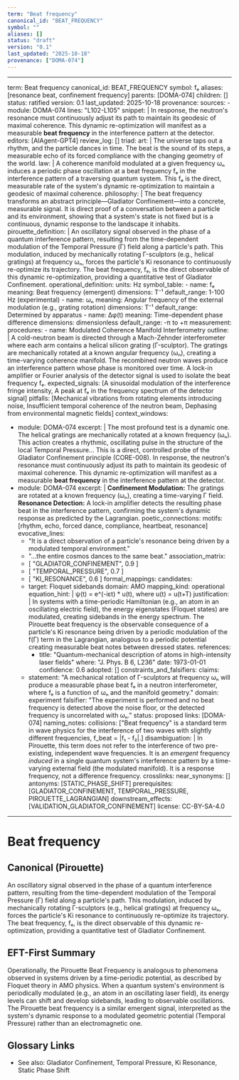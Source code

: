 ```yaml
---
term: "Beat frequency"
canonical_id: "BEAT_FREQUENCY"
symbol: ""
aliases: []
status: "draft"
version: "0.1"
last_updated: "2025-10-18"
provenance: ["DOMA-074"]
---
```


---
term: Beat frequency
canonical_id: BEAT_FREQUENCY
symbol: fₑ
aliases: [resonance beat, confinement frequency]
parents: [DOMA-074]
children: []
status: ratified
version: 0.1
last_updated: 2025-10-18
provenance:
  sources:
    - module: DOMA-074
      lines: "L102-L105"
      snippet: |
        In response, the neutron's resonance must continuously adjust its path to maintain its geodesic of maximal coherence. This dynamic re-optimization will manifest as a measurable **beat frequency** in the interference pattern at the detector.
  editors: [AIAgent-GPT4]
  review_log: []
triad:
  art: |
    The universe taps out a rhythm, and the particle dances in time. The beat is the sound of its steps, a measurable echo of its forced compliance with the changing geometry of the world.
  law: |
    A coherence manifold modulated at a given frequency ωₙ induces a periodic phase oscillation at a beat frequency fₑ in the interference pattern of a traversing quantum system. This fₑ is the direct, measurable rate of the system's dynamic re-optimization to maintain a geodesic of maximal coherence.
  philosophy: |
    The beat frequency transforms an abstract principle—Gladiator Confinement—into a concrete, measurable signal. It is direct proof of a conversation between a particle and its environment, showing that a system's state is not fixed but is a continuous, dynamic response to the landscape it inhabits.
pirouette_definition: |
  An oscillatory signal observed in the phase of a quantum interference pattern, resulting from the time-dependent modulation of the Temporal Pressure (Γ) field along a particle's path. This modulation, induced by mechanically rotating Γ-sculptors (e.g., helical gratings) at frequency ωₙ, forces the particle's Ki resonance to continuously re-optimize its trajectory. The beat frequency, fₑ, is the direct observable of this dynamic re-optimization, providing a quantitative test of Gladiator Confinement.
operational_definition:
  units: Hz
  symbol_table:
    - name: fₑ
      meaning: Beat frequency (emergent)
      dimensions: T⁻¹
      default_range: 1-100 Hz (experimental)
    - name: ωₙ
      meaning: Angular frequency of the external modulation (e.g., grating rotation)
      dimensions: T⁻¹
      default_range: Determined by apparatus
    - name: Δφ(t)
      meaning: Time-dependent phase difference
      dimensions: dimensionless
      default_range: -π to +π
  measurement:
    procedures:
      - name: Modulated Coherence Manifold Interferometry
        outline: |
          A cold-neutron beam is directed through a Mach-Zehnder interferometer where each arm contains a helical silicon grating (Γ-sculptor). The gratings are mechanically rotated at a known angular frequency (ωₙ), creating a time-varying coherence manifold. The recombined neutron waves produce an interference pattern whose phase is monitored over time. A lock-in amplifier or Fourier analysis of the detector signal is used to isolate the beat frequency fₑ.
        expected_signals: [A sinusoidal modulation of the interference fringe intensity, A peak at fₑ in the frequency spectrum of the detector signal]
        pitfalls: [Mechanical vibrations from rotating elements introducing noise, Insufficient temporal coherence of the neutron beam, Dephasing from environmental magnetic fields]
context_windows:
  - module: DOMA-074
    excerpt: |
      The most profound test is a dynamic one. The helical gratings are mechanically rotated at a known frequency (ωₙ). This action creates a rhythmic, oscillating pulse in the structure of the local Temporal Pressure... This is a direct, controlled probe of the Gladiator Confinement principle (CORE-008). In response, the neutron's resonance must continuously adjust its path to maintain its geodesic of maximal coherence. This dynamic re-optimization will manifest as a measurable **beat frequency** in the interference pattern at the detector.
  - module: DOMA-074
    excerpt: |
      **Confinement Modulation:** The gratings are rotated at a known frequency (ωₙ), creating a time-varying Γ field.
      **Resonance Detection:** A lock-in amplifier detects the resulting phase beat in the interference pattern, confirming the system's dynamic response as predicted by the Lagrangian.
poetic_connections:
  motifs: [rhythm, echo, forced dance, compliance, heartbeat, resonance]
  evocative_lines:
    - "It is a direct observation of a particle's resonance being driven by a modulated temporal environment."
    - "...the entire cosmos dances to the same beat."
  association_matrix:
    - [ "GLADIATOR_CONFINEMENT", 0.9 ]
    - [ "TEMPORAL_PRESSURE", 0.7 ]
    - [ "KI_RESONANCE", 0.6 ]
formal_mappings:
  candidates:
    - target: Floquet sidebands
      domain: AMO
      mapping_kind: operational
      equation_hint: |
        ψ(t) = e^(-iεt) * u(t), where u(t) = u(t+T)
      justification: |
        In systems with a time-periodic Hamiltonian (e.g., an atom in an oscillating electric field), the energy eigenstates (Floquet states) are modulated, creating sidebands in the energy spectrum. The Pirouette beat frequency is the observable consequence of a particle's Ki resonance being driven by a periodic modulation of the f(Γ) term in the Lagrangian, analogous to a periodic potential creating measurable beat notes between dressed states.
      references:
        - title: "Quantum-mechanical description of atoms in high-intensity laser fields"
          where: "J. Phys. B 6, L236"
          date: 1973-01-01
      confidence: 0.6
  adopted: []
constraints_and_falsifiers:
  claims:
    - statement: "A mechanical rotation of Γ-sculptors at frequency ωₙ will produce a measurable phase beat fₑ in a neutron interferometer, where fₑ is a function of ωₙ and the manifold geometry."
      domain: experiment
      falsifier: "The experiment is performed and no beat frequency is detected above the noise floor, or the detected frequency is uncorrelated with ωₙ."
      status: proposed
      links: [DOMA-074]
naming_notes:
  collisions: ["Beat frequency" is a standard term in wave physics for the interference of two waves with slightly different frequencies, f_beat = |f₁ - f₂|.]
  disambiguation: |
    In Pirouette, this term does not refer to the interference of two pre-existing, independent wave frequencies. It is an *emergent* frequency *induced* in a single quantum system's interference pattern by a time-varying external field (the modulated manifold). It is a response frequency, not a difference frequency.
crosslinks:
  near_synonyms: []
  antonyms: [STATIC_PHASE_SHIFT]
  prerequisites: [GLADIATOR_CONFINEMENT, TEMPORAL_PRESSURE, PIROUETTE_LAGRANGIAN]
  downstream_effects: [VALIDATION_GLADIATOR_CONFINEMENT]
license: CC-BY-SA-4.0
---

# Beat frequency

## Canonical (Pirouette)
An oscillatory signal observed in the phase of a quantum interference pattern, resulting from the time-dependent modulation of the Temporal Pressure (Γ) field along a particle's path. This modulation, induced by mechanically rotating Γ-sculptors (e.g., helical gratings) at frequency ωₙ, forces the particle's Ki resonance to continuously re-optimize its trajectory. The beat frequency, fₑ, is the direct observable of this dynamic re-optimization, providing a quantitative test of Gladiator Confinement.

## EFT-First Summary
Operationally, the Pirouette Beat Frequency is analogous to phenomena observed in systems driven by a time-periodic potential, as described by Floquet theory in AMO physics. When a quantum system's environment is periodically modulated (e.g., an atom in an oscillating laser field), its energy levels can shift and develop sidebands, leading to observable oscillations. The Pirouette beat frequency is a similar emergent signal, interpreted as the system's dynamic response to a modulated geometric potential (Temporal Pressure) rather than an electromagnetic one.

## Glossary Links
- See also: Gladiator Confinement, Temporal Pressure, Ki Resonance, Static Phase Shift